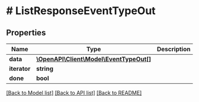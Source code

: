# # ListResponseEventTypeOut

## Properties

Name | Type | Description | Notes
------------ | ------------- | ------------- | -------------
**data** | [**\OpenAPI\Client\Model\EventTypeOut[]**](EventTypeOut.md) |  |
**iterator** | **string** |  | [optional]
**done** | **bool** |  |

[[Back to Model list]](../../README.md#models) [[Back to API list]](../../README.md#endpoints) [[Back to README]](../../README.md)

